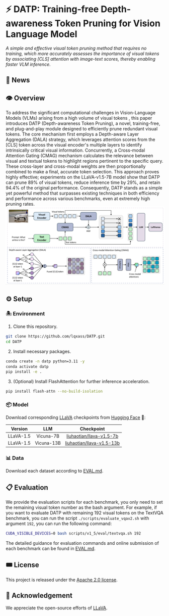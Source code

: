 # ⚡️ DATP: Training-free Depth-awareness Token Pruning for Vision Language Model
*A simple and effective visual token pruning method that requires no training, which more accurately assesses the importance of visual tokens by associating [CLS] attention with image-text scores, thereby enabling faster VLM inference.*
## 📰 News

## 👁️ Overview
To address the significant computational challenges in Vision-Language Models (VLMs) arising from a high volume of visual tokens , this paper introduces DATP (Depth-awareness Token Pruning), a novel, training-free, and plug-and-play module designed to efficiently prune redundant visual tokens. The core mechanism first employs a Depth-aware Layer Aggregation (DALA) strategy, which leverages attention scores from the [CLS] token across the visual encoder's multiple layers to identify intrinsically critical visual information. Concurrently, a Cross-modal Attention Gating (CMAG) mechanism calculates the relevance between visual and textual tokens to highlight regions pertinent to the specific query. These cross-layer and cross-modal weights are then proportionally combined to make a final, accurate token selection. This approach proves highly effective; experiments on the LLaVA-v1.5-7B model show that DATP can prune 89% of visual tokens, reduce inference time by 29%, and retain 94.4% of the original performance. Consequently, DATP stands as a simple yet powerful method that surpasses existing techniques in both efficiency and performance across various benchmarks, even at extremely high pruning rates.
![overview](images/overview.png)

## ⚙️ Setup

### 🏝️ Environment

1. Clone this repository.
```bash
git clone https://github.com/lqxass/DATP.git
cd DATP
```

2. Install necessary packages.
```bash
conda create -n datp python=3.11 -y
conda activate datp
pip install -e .
```

3. (Optional) Install FlashAttention for further inference acceleration.
```bash
pip install flash-attn --no-build-isolation
```
### 📦️ Model

Download corresponding [LLaVA](https://github.com/haotian-liu/LLaVA/blob/main/docs/MODEL_ZOO.md) checkpoints from [Hugging Face](https://huggingface.co/liuhaotian) 🤗:

| Version | LLM | Checkpoint |
|----------|:----------:|:-----------:|
| LLaVA-1.5 | Vicuna-7B | [liuhaotian/llava-v1.5-7b](https://huggingface.co/liuhaotian/llava-v1.5-7b) |
| LLaVA-1.5 | Vicuna-13B | [liuhaotian/llava-v1.5-13b](https://huggingface.co/liuhaotian/llava-v1.5-13b) |

### 📊 Data

Download each dataset according to [EVAL.md](EVAL.md).

## 📋️ Evaluation

We provide the evaluation scripts for each benchmark, you only need to set the remaining visual token number as the bash argument. For example, if you want to evaluate DATP with remaining 192 visual tokens on the TextVQA benchmark, you can run the script `./scripts/evaluate_vqav2.sh` with argument `192`, you can run the following command:
```bash
CUDA_VISIBLE_DEVICES=0 bash scripts/v1_5/eval/textvqa.sh 192
```

The detailed guidance for evaluation commands and online submission of each benchmark can be found in [EVAL.md](EVAL.md).


## 🎟️ License

This project is released under the [Apache 2.0 license](LICENSE).

## 🎉 Acknowledgement

We appreciate the open-source efforts of [LLaVA](https://github.com/haotian-liu/LLaVA).